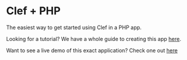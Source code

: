 Clef + PHP
============

The easiest way to get started using Clef in a PHP app.

Looking for a tutorial? We have a whole guide to creating this app
[here](http://developer.clef.io/docs/guides/php).

Want to see a live demo of this exact application? Check one out [here](http://clef-php.aws.af.cm)